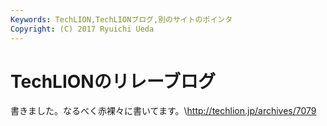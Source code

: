 ```yaml
---
Keywords: TechLION,TechLIONブログ,別のサイトのポインタ
Copyright: (C) 2017 Ryuichi Ueda
---
```


# TechLIONのリレーブログ
書きました。なるべく赤裸々に書いてます。\\<a href="http://techlion.jp/archives/7079">http://techlion.jp/archives/7079</a>
